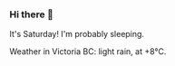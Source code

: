 ### Hi there :wave:

It's Saturday! I'm probably sleeping.

Weather in Victoria BC: light rain, at +8°C.
